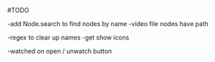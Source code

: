 #TODO

-add Node.search to find nodes by name
-video file nodes have path



-regex to clear up names
-get show icons

-watched on open / unwatch button
